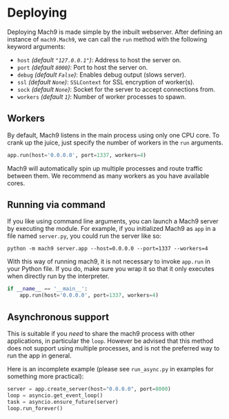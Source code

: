 # Deploying

Deploying Mach9 is made simple by the inbuilt webserver. After defining an
instance of `mach9.Mach9`, we can call the `run` method with the following
keyword arguments:

- `host` *(default `"127.0.0.1"`)*: Address to host the server on.
- `port` *(default `8000`)*: Port to host the server on.
- `debug` *(default `False`)*: Enables debug output (slows server).
- `ssl` *(default `None`)*: `SSLContext` for SSL encryption of worker(s).
- `sock` *(default `None`)*: Socket for the server to accept connections from.
- `workers` *(default `1`)*: Number of worker processes to spawn.

## Workers

By default, Mach9 listens in the main process using only one CPU core. To crank
up the juice, just specify the number of workers in the `run` arguments.

```python
app.run(host='0.0.0.0', port=1337, workers=4)
```

Mach9 will automatically spin up multiple processes and route traffic between
them. We recommend as many workers as you have available cores.

## Running via command

If you like using command line arguments, you can launch a Mach9 server by
executing the module. For example, if you initialized Mach9 as `app` in a file
named `server.py`, you could run the server like so:

`python -m mach9 server.app --host=0.0.0.0 --port=1337 --workers=4`

With this way of running mach9, it is not necessary to invoke `app.run` in your
Python file. If you do, make sure you wrap it so that it only executes when
directly run by the interpreter.

```python
if __name__ == '__main__':
    app.run(host='0.0.0.0', port=1337, workers=4)
```

## Asynchronous support
This is suitable if you *need* to share the mach9 process with other applications, in particular the `loop`.
However be advised that this method does not support using multiple processes, and is not the preferred way
to run the app in general.

Here is an incomplete example (please see `run_async.py` in examples for something more practical):

```python
server = app.create_server(host="0.0.0.0", port=8000)
loop = asyncio.get_event_loop()
task = asyncio.ensure_future(server)
loop.run_forever()
```
